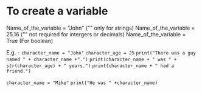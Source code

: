 # To create a variable

Name_of_the_variable = "John" ("" only for strings)
Name_of_the_variable = 25.16 ("" not required for intergers or decimals)
Name_of_the_variable = True (For boolean)

E.g. - 
`character_name = "John"`
`character_age = 25`
`print("There was a guy named " + character_name +".")`
`print(character_name + " was " + str(character_age) + " years.")`
`print(character_name + " had a friend.")`

`character_name = "Mike"`
`print("He was " +character_name)`
